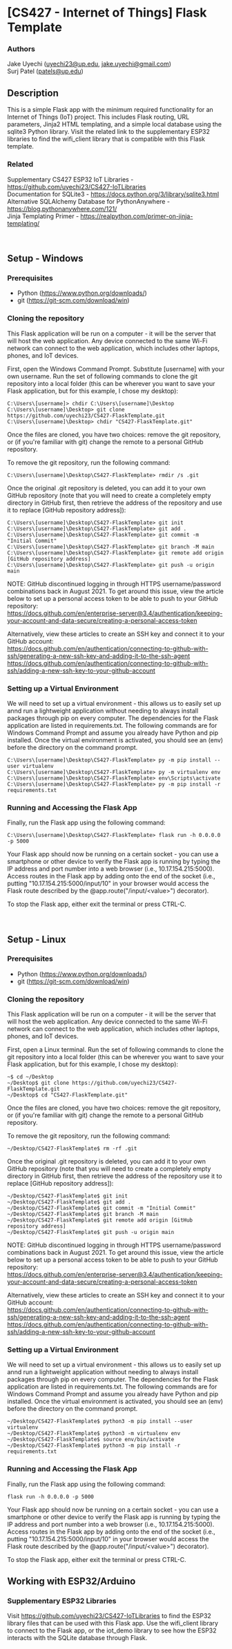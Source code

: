 # **[CS427 - Internet of Things] Flask Template**

### **Authors**
Jake Uyechi (uyechi23@up.edu, jake.uyechi@gmail.com)\
Surj Patel (patels@up.edu)

## **Description**
This is a simple Flask app with the minimum required functionality for an Internet of Things (IoT) project. This includes Flask routing, URL parameters, 
Jinja2 HTML templating, and a simple local database using the sqlite3 Python library. Visit the related link to the supplementary ESP32 libraries to find
the wifi_client library that is compatible with this Flask template.

### **Related**
Supplementary CS427 ESP32 IoT Libraries - https://github.com/uyechi23/CS427-IoTLibraries \
Documentation for SQLite3 - https://docs.python.org/3/library/sqlite3.html \
Alternative SQLAlchemy Database for PythonAnywhere - https://blog.pythonanywhere.com/121/ \
Jinja Templating Primer - https://realpython.com/primer-on-jinja-templating/ 

<br>

## **Setup - Windows**

### **Prerequisites**
- Python (https://www.python.org/downloads/)
- git (https://git-scm.com/download/win)

### **Cloning the repository**
This Flask application will be run on a computer - it will be the server that will host the web application. Any device connected to the same Wi-Fi network can 
connect to the web application, which includes other laptops, phones, and IoT devices.

First, open the Windows Command Prompt. Substitute [username] with your own username. Run the set of following commands to clone the git repository into a local
folder (this can be wherever you want to save your Flask application, but for this example, I chose my desktop):
```
C:\Users\[username]> chdir C:\Users\[username]\Desktop
C:\Users\[username]\Desktop> git clone https://github.com/uyechi23/CS427-FlaskTemplate.git
C:\Users\[username]\Desktop> chdir "CS427-FlaskTemplate.git"
```

Once the files are cloned, you have two choices: remove the git repository, or (if you're familiar with git) change the remote to a personal GitHub repository.

To remove the git repository, run the following command:
```
C:\Users\[username]\Desktop\CS427-FlaskTemplate> rmdir /s .git
```

Once the original .git repository is deleted, you can add it to your own GitHub repository (note that you will need to create a completely empty directory
in GitHub first, then retrieve the address of the repository and use it to replace [GitHub repository address]):
```
C:\Users\[username]\Desktop\CS427-FlaskTemplate> git init
C:\Users\[username]\Desktop\CS427-FlaskTemplate> git add .
C:\Users\[username]\Desktop\CS427-FlaskTemplate> git commit -m "Initial Commit"
C:\Users\[username]\Desktop\CS427-FlaskTemplate> git branch -M main
C:\Users\[username]\Desktop\CS427-FlaskTemplate> git remote add origin [GitHub repository address]
C:\Users\[username]\Desktop\CS427-FlaskTemplate> git push -u origin main
```

NOTE: GitHub discontinued logging in through HTTPS username/password combinations back in August 2021.
To get around this issue, view the article below to set up a personal access token to be able to push to your GitHub repository: \
https://docs.github.com/en/enterprise-server@3.4/authentication/keeping-your-account-and-data-secure/creating-a-personal-access-token

Alternatively, view these articles to create an SSH key and connect it to your GitHub account: \
https://docs.github.com/en/authentication/connecting-to-github-with-ssh/generating-a-new-ssh-key-and-adding-it-to-the-ssh-agent \
https://docs.github.com/en/authentication/connecting-to-github-with-ssh/adding-a-new-ssh-key-to-your-github-account 

### **Setting up a Virtual Environment**
We will need to set up a virtual environment - this allows us to easily set up annd run a lightweight application without needing to always install packages
through pip on every computer. The dependencies for the Flask application are listed in requirements.txt. The following commands are for Windows Command Prompt
and assume you already have Python and pip installed. Once the virtual environment is activated, you should see an (env) before the directory on the command prompt.
```
C:\Users\[username]\Desktop\CS427-FlaskTemplate> py -m pip install --user virtualenv
C:\Users\[username]\Desktop\CS427-FlaskTemplate> py -m virtualenv env
C:\Users\[username]\Desktop\CS427-FlaskTemplate> env\Scripts\activate
C:\Users\[username]\Desktop\CS427-FlaskTemplate> py -m pip install -r requirements.txt
```

### **Running and Accessing the Flask App**
Finally, run the Flask app using the following command:
```
C:\Users\[username]\Desktop\CS427-FlaskTemplate> flask run -h 0.0.0.0 -p 5000
```

Your Flask app should now be running on a certain socket - you can use a smartphone or other device to verify the Flask app is running by typing the IP address
and port number into a web browser (i.e., 10.17.154.215:5000). Access routes in the Flask app by adding onto the end of the socket (i.e., putting
"10.17.154.215:5000/input/10" in your browser would access the Flask route described by the @app.route("/input/\<value\>") decorator).

To stop the Flask app, either exit the terminal or press CTRL-C.

<br>

## **Setup - Linux**

### **Prerequisites**
- Python (https://www.python.org/downloads/)
- git (https://git-scm.com/download/win)

### **Cloning the repository**
This Flask application will be run on a computer - it will be the server that will host the web application. Any device connected to the same Wi-Fi network can 
connect to the web application, which includes other laptops, phones, and IoT devices.

First, open a Linux terminal. Run the set of following commands to clone the git repository into a local folder (this can be wherever you want to save your
Flask application, but for this example, I chose my desktop):
```
~$ cd ~/Desktop
~/Desktop$ git clone https://github.com/uyechi23/CS427-FlaskTemplate.git
~/Desktop$ cd "CS427-FlaskTemplate.git"
```

Once the files are cloned, you have two choices: remove the git repository, or (if you're familiar with git) change the remote to a personal GitHub repository.

To remove the git repository, run the following command:
```
~/Desktop/CS427-FlaskTemplate$ rm -rf .git
```

Once the original .git repository is deleted, you can add it to your own GitHub repository (note that you will need to create a completely empty directory
in GitHub first, then retrieve the address of the repository use it to replace [GitHub repository address]):
```
~/Desktop/CS427-FlaskTemplate$ git init
~/Desktop/CS427-FlaskTemplate$ git add .
~/Desktop/CS427-FlaskTemplate$ git commit -m "Initial Commit"
~/Desktop/CS427-FlaskTemplate$ git branch -M main
~/Desktop/CS427-FlaskTemplate$ git remote add origin [GitHub repository address]
~/Desktop/CS427-FlaskTemplate$ git push -u origin main
```

NOTE: GitHub discontinued logging in through HTTPS username/password combinations back in August 2021.
To get around this issue, view the article below to set up a personal access token to be able to push to your GitHub repository: \
https://docs.github.com/en/enterprise-server@3.4/authentication/keeping-your-account-and-data-secure/creating-a-personal-access-token

Alternatively, view these articles to create an SSH key and connect it to your GitHub account: \
https://docs.github.com/en/authentication/connecting-to-github-with-ssh/generating-a-new-ssh-key-and-adding-it-to-the-ssh-agent \
https://docs.github.com/en/authentication/connecting-to-github-with-ssh/adding-a-new-ssh-key-to-your-github-account 

### **Setting up a Virtual Environment**
We will need to set up a virtual environment - this allows us to easily set up annd run a lightweight application without needing to always install packages
through pip on every computer. The dependencies for the Flask application are listed in requirements.txt. The following commands are for Windows Command Prompt
and assume you already have Python and pip installed. Once the virtual environment is activated, you should see an (env) before the directory on the command prompt.
```
~/Desktop/CS427-FlaskTemplate$ python3 -m pip install --user virtualenv
~/Desktop/CS427-FlaskTemplate$ python3 -m virtualenv env
~/Desktop/CS427-FlaskTemplate$ source env/bin/activate
~/Desktop/CS427-FlaskTemplate$ python3 -m pip install -r requirements.txt
```

### **Running and Accessing the Flask App**
Finally, run the Flask app using the following command:
```
flask run -h 0.0.0.0 -p 5000
```

Your Flask app should now be running on a certain socket - you can use a smartphone or other device to verify the Flask app is running by typing the IP address
and port number into a web browser (i.e., 10.17.154.215:5000). Access routes in the Flask app by adding onto the end of the socket (i.e., putting
"10.17.154.215:5000/input/10" in your browser would access the Flask route described by the @app.route("/input/\<value\>") decorator).

To stop the Flask app, either exit the terminal or press CTRL-C.

## **Working with ESP32/Arduino**

### **Supplementary ESP32 Libraries**
Visit https://github.com/uyechi23/CS427-IoTLibraries to find the ESP32 library files that can be used with this Flask app. Use the wifi_client library to connect to
the Flask app, or the iot_demo library to see how the ESP32 interacts with the SQLite database through Flask.
